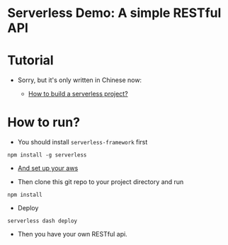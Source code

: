 # Serverless Demo: A simple RESTful API 

# Tutorial

- Sorry, but it's only written in Chinese now:

    - [How to build a serverless project?](http://abalone0204.github.io/2016/05/22/serverless-simple-crud/)

# How to run?

- You should install `serverless-framework` first

```
npm install -g serverless
```

- [And set up your aws](http://docs.serverless.com/docs/introducing-serverless)

- Then clone this git repo to your project directory and run 

```
npm install
```

- Deploy

```
serverless dash deploy
```

- Then you have your own RESTful api.




